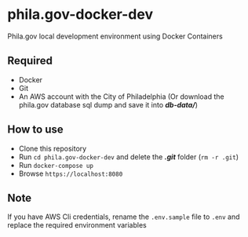 # phila.gov-docker-dev
Phila.gov local development environment using Docker Containers

## Required
- Docker
- Git
- An AWS account with the City of Philadelphia (Or download the phila.gov database sql dump and save it into **_db-data/_**)

## How to use
- Clone this repository
- Run `cd phila.gov-docker-dev` and delete the **_.git_** folder (`rm -r .git`)
- Run `docker-compose up`
- Browse `https://localhost:8080`

## Note
If you have AWS Cli credentials, rename the `.env.sample` file to `.env` and replace the required environment variables
